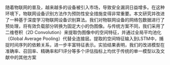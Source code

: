 随着物联网的普及，越来越多的设备被引入市场，导致安全漏洞日益增多。在这种环境下，物联网设备识别方法作为预防性安全措施变得非常重要。本文研究并改进了一种基于深度学习物联网设备识别算法。我们对物联网设备的网络包数据进行了预处理，将有效负载部分转换为固定大小的伪图像。与传统方案不同，我们采用了二维卷积（2D Convolution）来提取伪图像中的空间特征，并通过全局平均池化（Global Average Pooling）代替全连接层。提取的空间特征输入到LSTM中，捕捉时间序列的依赖关系，进一步丰富特征表示。实验结果表明，我们的改进模型在准确率、召回率、精确率和F1评分等多个评估指标上均优于传统的单一模型以及文献中的其他方案
